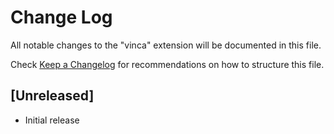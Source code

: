 # Change Log
All notable changes to the "vinca" extension will be documented in this file.

Check [Keep a Changelog](http://keepachangelog.com/) for recommendations on how to structure this file.

## [Unreleased]
- Initial release
